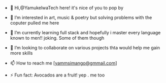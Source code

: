 - 👋 Hi,@YamukelwaTech here! it's nice of you to pop by
- 👀 I’m interested in art, music & poetry but solving problems with the coputer pulled me here
- 🌱 I’m currently learning full stack and hopefully i master every language known  to men!! joking. Some of them though
- 💞️ I’m looking to collaborate on various projects thta would help me gain more skills 
- 📫 How to reach me [yammsimango@gmmail.com]

- ⚡ Fun fact: Avocados are a fruit! yep . me too

<!---
YamukelwaTech/YamukelwaTech is a ✨ special ✨ repository because its `README.md` (this file) appears on your GitHub profile.
You can click the Preview link to take a look at your changes.
--->
